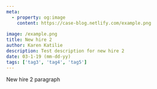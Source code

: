 ```yaml
---
meta:
  - property: og:image
    content: https://case-blog.netlify.com/example.png
    
image: /example.png
title: New hire 2
author: Karen Katilie
description: Test description for new hire 2
date: 03-1-19 (mm-dd-yy)
tags: ['tag3', 'tag4', 'tag5']
---
```


<BlogPost>
<p>

New hire 2 paragraph

</p>
</BlogPost>
